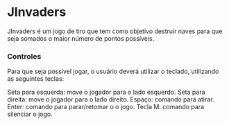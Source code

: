 # JInvaders
JInvaders é um jogo de tiro que tem como objetivo destruir naves para que seja somados o maior número de pontos possíveis.

### Controles
Para que seja possível jogar, o usuário deverá utilizar o teclado, utilizando as seguintes teclas:

Seta para esquerda: move o jogador para o lado esquerdo.
Seta para direita: move o jogador para o lado direito.
Espaço: comando para atirar.
Enter: comando para parar/retomar o o jogo.
Tecla M: comando para silenciar o jogo.
